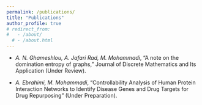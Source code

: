 ```yaml
---
permalink: /publications/
title: "Publications"
author_profile: true
# redirect_from: 
#   - /about/
  # - /about.html
---
```


- *A. N. Ghameshlou, A. Jafari Rad, M. Mohammadi*, “A note on the domination entropy of graphs,” Journal of Discrete Mathematics and Its Application (Under Review).  

- *A. Ebrahimi, M. Mohammadi*, “Controllability Analysis of Human Protein Interaction Networks to Identify Disease Genes and Drug Targets for Drug Repurposing” (Under Preparation).  


